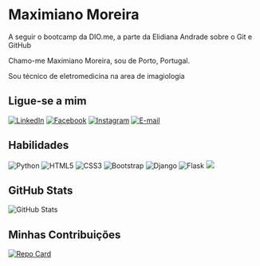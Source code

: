 # Maximiano Moreira
A seguir o bootcamp da DIO.me, a parte da Elidiana Andrade sobre o Git e GitHub

Chamo-me Maximiano Moreira, sou de Porto, Portugal. <p>Sou técnico de eletromedicina na area de imagiologia

## Ligue-se a mim
[![LinkedIn](https://img.shields.io/badge/LinkedIn-0077B5?style=for-the-badge&logo=linkedin&logoColor=white)](https://www.linkedin.com/in/maximiano-moreira-3636a887/)
[![Facebook](https://img.shields.io/badge/Facebook-1877F2?style=for-the-badge&logo=facebook&logoColor=white)](https://www.facebook.com/maximiano.moreira)
[![Instagram](https://img.shields.io/badge/-Instagram-%23E4405F?style=for-the-badge&logo=instagram&logoColor=white)](https://www.instagram.com/moreiramaximiano/)
[![E-mail](https://img.shields.io/badge/-Email-000?style=for-the-badge&logo=microsoft-outlook&logoColor=007BFF)](mailto:maximianomoreira.pt)


## Habilidades
![Python](https://img.shields.io/badge/python-3670A0?style=for-the-badge&logo=python&logoColor=ffdd54)
![HTML5](https://img.shields.io/badge/HTML5-E34F26?style=for-the-badge&logo=html5&logoColor=white)
![CSS3](https://img.shields.io/badge/CSS3-1572B6?style=for-the-badge&logo=css3&logoColor=white)
![Bootstrap](https://img.shields.io/badge/-boostrap-0D1117?style=for-the-badge&logo=bootstrap&labelColor=0D1117)
![Django](https://img.shields.io/badge/django-%23092E20.svg?style=for-the-badge&logo=django&logoColor=white)
![Flask](https://img.shields.io/badge/flask-%23000.svg?style=for-the-badge&logo=flask&logoColor=white)
![](https://img.shields.io/badge/Electronica-4f?style=for-the-badge&logo=telegram&logoColor=2CA5E0)

## GitHub Stats
![GitHub Stats](https://github-readme-stats.vercel.app/api?username=maximiano55&theme=0000FF&bg_color=000&border_color=30A3DC&show_icons=true&icon_color=30A3DC&title_color=E94D5F&text_color=FFF)

## Minhas Contribuições
[![Repo Card](https://github-readme-stats.vercel.app/api/pin/?username=maximiano55&repo=dio-lab-open-source&bg_color=000&border_color=30A3DC&show_icons=true&icon_color=30A3DC&title_color=E94D5F&text_color=FFF)](https://github.com/maximiano55/dio-lab-open-source/)
